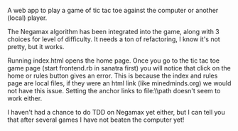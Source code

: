 A web app to play a game of tic tac toe against the computer or another (local) player.

The Negamax algorithm has been integrated into the game, along with 3 choices for level of difficulty.
It needs a ton of refactoring, I know it's not pretty, but it works.

Running index.html opens the home page.  Once you go to the tic tac toe game page (start frontend.rb in
sanatra first) you will notice that click on the home or rules button gives an error.  This is because
the index and rules page are local files, if they were an html link (like minedminds.org) we would not
have this issue.  Setting the anchor links to file:\\\path doesn't seem to work either.  

I haven't had a chance to do TDD on Negamax yet either, but I can tell you that after several games I have 
not beaten the computer yet!